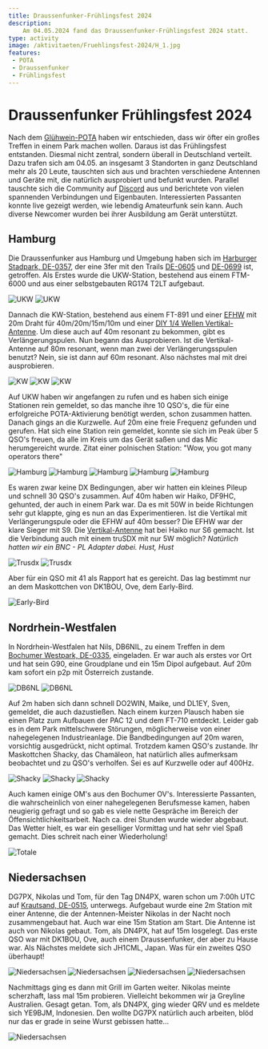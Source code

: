 ```yaml
---
title: Draussenfunker-Frühlingsfest 2024
description: 
    Am 04.05.2024 fand das Draussenfunker-Frühlingsfest 2024 statt.
type: activity
image: /aktivitaeten/Fruehlingsfest-2024/H_1.jpg
features:
 - POTA
 - Draussenfunker
 - Frühlingsfest
---
```

# Draussenfunker Frühlingsfest 2024

Nach dem [Glühwein-POTA](https://draussenfunker.de/aktivitaeten/2023-12-09-Jahresrueckblick.html) haben wir entschieden, dass wir öfter ein großes Treffen in einem Park machen wollen. Daraus ist das Frühlingsfest entstanden. Diesmal nicht zentral, sondern überall in Deutschland verteilt. Dazu trafen sich am 04.05. an insgesamt 3 Standorten in ganz Deutschland mehr als 20 Leute, tauschten sich aus und brachten verschiedene Antennen und Geräte mit, die natürlich ausprobiert und befunkt wurden. Parallel tauschte sich die Community auf [Discord](https://discord.gg/4RkRRwXtty) aus und berichtete von vielen spannenden Verbindungen und Eigenbauten. Interessierten Passanten konnte live gezeigt werden, wie lebendig Amateurfunk sein kann. Auch diverse Newcomer wurden bei ihrer Ausbildung am Gerät unterstützt.


## Hamburg

Die Draussenfunker aus Hamburg und Umgebung haben sich im [Harburger Stadpark, DE-0357](https://pota.app/#/park/DE-0357), der eine 3fer mit den Trails [DE-0605](https://pota.app/#/park/DE-0605) und [DE-0699](https://pota.app/#/park/DE-0699) ist, getroffen. Als Erstes wurde die UKW-Station, bestehend aus einem FTM-6000 und aus einer selbstgebauten RG174 T2LT aufgebaut.

![UKW](/aktivitaeten/Fruehlingsfest-2024/UKW_1.jpg)
![UKW](/aktivitaeten/Fruehlingsfest-2024/UKW_2.jpg)

Dannach die KW-Station, bestehend aus einem FT-891 und einer [EFHW](https://draussenfunker.de/diy/efhw.html) mit 20m Draht für 40m/20m/15m/10m und einer [DIY 1/4 Wellen Vertikal-Antenne](/diy/teleskop-viertelwellen-vertical.html). Um diese auch auf 40m resonant zu bekommen, gibt es Verlängerungspulen. Nun begann das Ausprobieren. Ist die Vertikal-Antenne auf 80m resonant, wenn man zwei der Verlängerungsspulen benutzt? Nein, sie ist dann auf 60m resonant. Also nächstes mal mit drei ausprobieren.

![KW](/aktivitaeten/Fruehlingsfest-2024/KW_1.jpg)
![KW](/aktivitaeten/Fruehlingsfest-2024/KW_2.jpg)
![KW](/aktivitaeten/Fruehlingsfest-2024/KW_3.jpg)

Auf UKW haben wir angefangen zu rufen und es haben sich einige Stationen rein gemeldet, so das manche ihre 10 QSO's, die für eine erfolgreiche POTA-Aktivierung benötigt werden, schon zusammen hatten. Danach gings an die Kurzwelle. Auf 20m eine freie Frequenz gefunden und gerufen. Hat sich eine Station rein gemeldet, konnte sie sich im Peak über 5 QSO's freuen, da alle im Kreis um das Gerät saßen und das Mic herumgereicht wurde. Zitat einer polnischen Station: "Wow, you got many operators there"

![Hamburg](/aktivitaeten/Fruehlingsfest-2024/H_1.jpg)
![Hamburg](/aktivitaeten/Fruehlingsfest-2024/H_2.jpg)
![Hamburg](/aktivitaeten/Fruehlingsfest-2024/H_3.jpg)
![Hamburg](/aktivitaeten/Fruehlingsfest-2024/H_4.jpg)
![Hamburg](/aktivitaeten/Fruehlingsfest-2024/H_5.jpg)

Es waren zwar keine DX Bedingungen, aber wir hatten ein kleines Pileup und schnell 30 QSO's zusammen. Auf 40m haben wir Haiko, DF9HC, gehunted, der auch in einem Park war. Da es mit 50W in beide Richtungen sehr gut klappte, ging es nun an das Experimentieren. Ist die Vertikal mit Verlängerungspule oder die EFHW auf 40m besser? Die EFHW war der klare Sieger mit S9. Die [Vertikal-Antenne](/diy/teleskop-viertelwellen-vertical.html) hat bei Haiko nur S6 gemacht. Ist die Verbindung auch mit einem truSDX mit nur 5W möglich? *Natürlich hatten wir ein BNC - PL Adapter dabei. Hust, Hust*

![Trusdx](/aktivitaeten/Fruehlingsfest-2024/trusdx_1.jpg)
![Trusdx](/aktivitaeten/Fruehlingsfest-2024/trusdx_2.jpg)

Aber für ein QSO mit 41 als Rapport hat es gereicht. Das lag bestimmt nur an dem Maskottchen von DK1BOU, Ove, dem Early-Bird.

![Early-Bird](/aktivitaeten/Fruehlingsfest-2024/Early-Bird.jpg)

## Nordrhein-Westfalen

In Nordrhein-Westfalen hat Nils, DB6NIL, zu einem Treffen in dem [Bochumer Westpark, DE-0335](https://pota.app/#/park/DE-0335), eingeladen. Er war auch als erstes vor Ort und hat sein G90, eine Groudplane und ein 15m Dipol aufgebaut. Auf 20m kam sofort ein p2p mit Österreich zustande.

![DB6NL](/aktivitaeten/Fruehlingsfest-2024/DB6NL_1.jpg)
![DB6NL](/aktivitaeten/Fruehlingsfest-2024/DB6NL_2.jpg)

Auf 2m haben sich dann schnell DO2WIN, Maike, und DL1EY, Sven, gemeldet, die auch dazustießen. Nach einem kurzen Plausch haben sie einen Platz zum Aufbauen der PAC 12 und dem FT-710 entdeckt. Leider gab es in dem Park mittelschwere Störungen, möglicherweise von einer nahegelegenen Industrieanlage. Die Bandbedingungen auf 20m waren, vorsichtig ausgedrückt, nicht optimal. Trotzdem kamen QSO's zustande. Ihr Maskottchen Shacky, das Chamäleon, hat natürlich alles aufmerksam beobachtet und zu QSO's verholfen. Sei es auf Kurzwelle oder auf 400Hz.

![Shacky](/aktivitaeten/Fruehlingsfest-2024/Shacky_1.jpg)
![Shacky](/aktivitaeten/Fruehlingsfest-2024/Shacky_2.jpg)
![Shacky](/aktivitaeten/Fruehlingsfest-2024/Shacky_3.jpg)

Auch kamen einige OM's aus den Bochumer OV's. Interessierte Passanten, die wahrscheinlich von einer nahegelegenen Berufsmesse kamen, haben neugierig gefragt und so gab es viele nette Gespräche im Bereich der Öffensichtlichkeitsarbeit. Nach ca. drei Stunden  wurde wieder abgebaut. Das Wetter hielt, es war ein geselliger Vormittag und hat sehr viel Spaß gemacht. Dies schreit nach einer Wiederholung!

![Totale](/aktivitaeten/Fruehlingsfest-2024/Totale.jpg)

## Niedersachsen

DG7PX, Nikolas und Tom, für den Tag DN4PX, waren schon um 7:00h UTC auf [Krautsand, DE-0515](https://pota.app/#/park/DE-0515), unterwegs. Aufgebaut wurde eine 2m Station mit einer Antenne, die der Antennen-Meister Nikolas in der Nacht noch zusammengebaut hat. Auch war eine 15m Station am Start. Die Antenne ist auch von Nikolas gebaut. Tom, als DN4PX, hat auf 15m losgelegt. Das erste QSO war mit DK1BOU, Ove, auch einem Draussenfunker, der aber zu Hause war. Als Nächstes meldete sich JH1CML, Japan. Was für ein zweites QSO überhaupt!

![Niedersachsen](/aktivitaeten/Fruehlingsfest-2024/NI_1.jpg)
![Niedersachsen](/aktivitaeten/Fruehlingsfest-2024/NI_2.jpg)
![Niedersachsen](/aktivitaeten/Fruehlingsfest-2024/NI_3.jpg)
![Niedersachsen](/aktivitaeten/Fruehlingsfest-2024/NI_4.jpg)

Nachmittags ging es dann mit Grill im Garten weiter. Nikolas meinte scherzhaft, lass mal 15m probieren. Vielleicht bekommen wir ja Greyline Australien. Gesagt getan. Tom, als DN4PX, ging wieder QRV und es meldete sich YE9BJM, Indonesien. Den wollte DG7PX natürlich auch arbeiten, blöd nur das er grade in seine Wurst gebissen hatte...

![Niedersachsen](/aktivitaeten/Fruehlingsfest-2024/NI_5.jpg)
